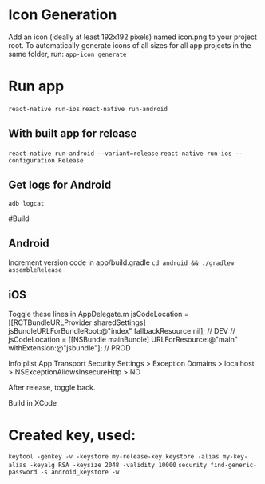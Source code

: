 # Icon Generation

Add an icon (ideally at least 192x192 pixels) named icon.png to your project root. To automatically generate icons of all sizes for all app projects in the same folder, run:
`app-icon generate`

# Run app

`react-native run-ios`
`react-native run-android`

## With built app for release

`react-native run-android --variant=release`
`react-native run-ios --configuration Release`

## Get logs for Android

`adb logcat`

#Build

## Android

Increment version code in app/build.gradle
`cd android && ./gradlew assembleRelease`

## iOS

Toggle these lines in AppDelegate.m
jsCodeLocation = [[RCTBundleURLProvider sharedSettings] jsBundleURLForBundleRoot:@"index" fallbackResource:nil]; // DEV
// jsCodeLocation = [[NSBundle mainBundle] URLForResource:@"main" withExtension:@"jsbundle"]; // PROD

Info.plist
App Transport Security Settings > Exception Domains > localhost > NSExceptionAllowsInsecureHttp > NO

After release, toggle back.

Build in XCode

# Created key, used:

`keytool -genkey -v -keystore my-release-key.keystore -alias my-key-alias -keyalg RSA -keysize 2048 -validity 10000`
`security find-generic-password -s android_keystore -w`
